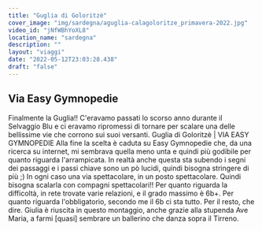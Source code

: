 ```yaml
---
title: "Guglia di Goloritzè"
cover_image: "img/sardegna/aguglia-calagoloritze_primavera-2022.jpg"
video_id: "jNfWBhYoXL8"
location_name: "sardegna"
description: ""
layout: "viaggi"
date: "2022-05-12T23:03:28.438"
draft: "false"
---
```


## Via Easy Gymnopedie 

Finalmente la Guglia!!
C'eravamo passati lo scorso anno durante il Selvaggio Blu e ci eravamo ripromessi di tornare per scalare una delle bellissime vie che corrono sui suoi versanti. Guglia di Goloritzè | VIA EASY GYMNOPEDIE
Alla fine la scelta è caduta su Easy Gymnopedie che, da una ricerca su internet, mi sembrava quella meno unta e quindi più godibile per quanto riguarda l'arrampicata. In realtà anche questa sta subendo i segni dei passaggi e i passi chiave sono un pò lucidi, quindi bisogna stringere di più ;)
In ogni caso una via spettacolare, in un posto spettacolare. Quindi bisogna scalarla con compagni spettacolari!!
Per quanto riguarda la difficoltà, in rete trovate varie relazioni, e il grado massimo è 6b+.  Per quanto riguarda l'obbligatorio, secondo me il 6b ci sta tutto.
Per il resto, che dire. Giulia è riuscita in questo montaggio, anche grazie alla stupenda Ave Maria, a farmi [quasi] sembrare un ballerino che danza sopra il Tirreno.